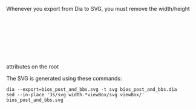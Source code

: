Whenever you export from Dia to SVG, you must remove the width/height
attributes on the root <svg> element. If you forget to do that, it will not
resize dynamically.

The SVG is generated using these commands:

```
dia --export=bios_post_and_bbs.svg -t svg bios_post_and_bbs.dia
sed --in-place '3s/svg width.*viewBox/svg viewBox/' bios_post_and_bbs.svg
```
